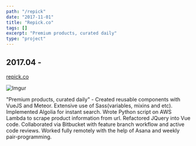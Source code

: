 ```yaml
---
path: "/repick"
date: "2017-11-01"
title: "Repick.co"
tags: []
excerpt: "Premium products, curated daily"
type: "project"
---
```


## 2017.04 - 

[repick.co](https://repick.co/)

![Imgur](https://i.imgur.com/4ZM6E0l.gif)

"Premium products, curated daily" - Created reusable components with VueJS and Meteor. Extensive use of Sass(variables, mixins and etc). Implemented Algolia for instant search. Wrote Python script on AWS Lambda to scrape product information from url. Refactored JQuery into Vue code. Collaborated via Bitbucket with feature branch workflow and active code reviews. Worked fully remotely with the help of Asana and weekly pair-programming.